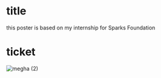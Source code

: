# title
this poster is based on my internship for Sparks Foundation
# ticket 
![megha (2)](https://user-images.githubusercontent.com/78648045/212139958-0d7a0eca-99d4-4dec-b4a6-632b3c9951f6.png)
